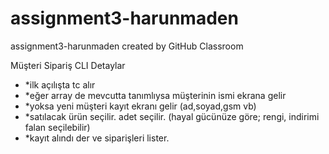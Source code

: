 # assignment3-harunmaden
assignment3-harunmaden created by GitHub Classroom

Müşteri Sipariş CLI Detaylar

- *ilk açılışta tc alır 
- *eğer array de mevcutta tanımlıysa müşterinin ismi ekrana gelir   
- *yoksa yeni müşteri kayıt ekranı gelir (ad,soyad,gsm vb)   
- *satılacak ürün seçilir. adet seçilir. (hayal gücünüze göre; rengi, indirimi falan seçilebilir)   
- *kayıt alındı der ve siparişleri lister.

